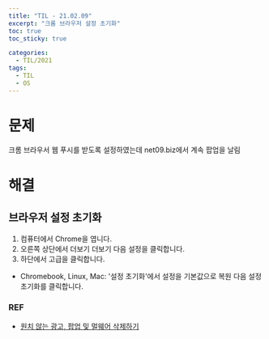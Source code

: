 ```yaml
---
title: "TIL - 21.02.09"
excerpt: "크롬 브라우저 설정 초기화"
toc: true
toc_sticky: true

categories:
  - TIL/2021
tags:
  - TIL
  - OS
---
```


# 문제
크롬 브라우서 웹 푸시를 받도록 설정하였는데 net09.biz에서 계속 팝업을 날림

# 해결
## 브라우저 설정 초기화
1. 컴퓨터에서 Chrome을 엽니다.
2. 오른쪽 상단에서 더보기 더보기 다음 설정을 클릭합니다.
3. 하단에서 고급을 클릭합니다.
* Chromebook, Linux, Mac: '설정 초기화'에서 설정을 기본값으로 복원 다음 설정 초기화를 클릭합니다.

### REF
* [원치 않는 광고, 팝업 및 멀웨어 삭제하기](https://support.google.com/chrome/answer/2765944?co=GENIE.Platform%3DDesktop&hl=ko)
